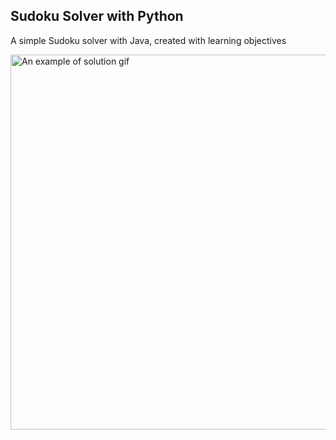 ## Sudoku Solver with Python 

A simple Sudoku solver with Java, created with learning objectives

<p><img src=""https://github.com/seyitalitek/SudokuSolverwithPython/blob/master/solution.gif alt="An example of solution gif" width="600vw"/></p>

